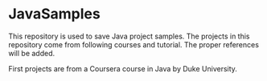 # JavaSamples
This repository is used to save Java project samples. The projects in this repository come from following courses and tutorial. The proper references will be added.

First projects are from a Coursera course in Java by Duke University.
